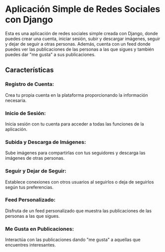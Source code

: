 
# Aplicación Simple de Redes Sociales con Django

Esta es una aplicación de redes sociales simple creada con Django, donde puedes crear una cuenta, iniciar sesión, subir y descargar imágenes, seguir y dejar de seguir a otras personas. Además, cuenta con un feed donde puedes ver las publicaciones de las personas a las que sigues y también puedes dar "me gusta" a sus publicaciones.

## Características

### Registro de Cuenta:
Crea tu propia cuenta en la plataforma proporcionando la información necesaria.

### Inicio de Sesión:
Inicia sesión con tu cuenta para acceder a todas las funciones de la aplicación.

### Subida y Descarga de Imágenes:
Sube imágenes para compartirlas con tus seguidores y descarga las imágenes de otras personas.

### Seguir y Dejar de Seguir:
Establece conexiones con otros usuarios al seguirlos o deja de seguirlos según tus preferencias.

### Feed Personalizado:
Disfruta de un feed personalizado que muestra las publicaciones de las personas a las que sigues.

### Me Gusta en Publicaciones:
Interactúa con las publicaciones dando "me gusta" a aquellas que encuentres interesantes.
